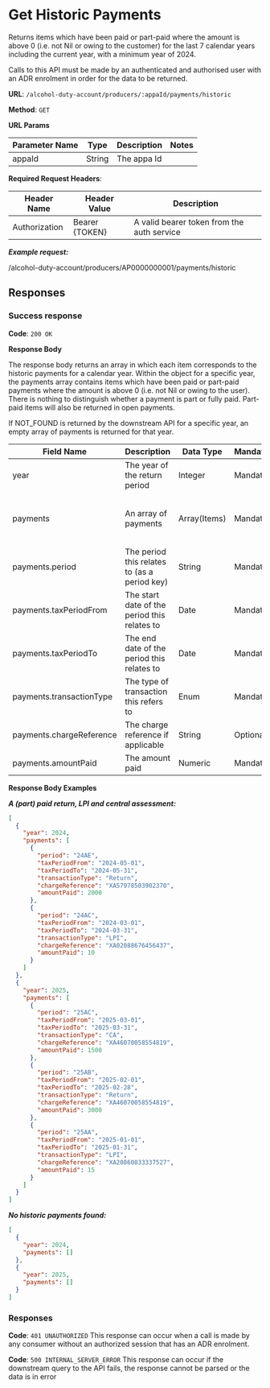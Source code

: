 # Get Historic Payments

Returns items which have been paid or part-paid where the amount is above 0 (i.e. not Nil or owing to the customer)
for the last 7 calendar years including the current year, with a minimum year of 2024.

Calls to this API must be made by an authenticated and authorised user with an ADR enrolment in order for the data to be
returned.

**URL**: `/alcohol-duty-account/producers/:appaId/payments/historic`

**Method**: `GET`

**URL Params**

| Parameter Name | Type   | Description | Notes |
|----------------|--------|-------------|-------|
| appaId         | String | The appa Id |       |

**Required Request Headers**:

| Header Name   | Header Value   | Description                                |
|---------------|----------------|--------------------------------------------|
| Authorization | Bearer {TOKEN} | A valid bearer token from the auth service |

***Example request:***

/alcohol-duty-account/producers/AP0000000001/payments/historic

## Responses

### Success response

**Code**: `200 OK`

**Response Body**

The response body returns an array in which each item corresponds to the historic payments for a calendar year.
Within the object for a specific year, the payments array contains items which have been paid or part-paid payments
where the amount is above 0 (i.e. not Nil or owing to the user). There is nothing to distinguish whether a payment is
part or fully paid. Part-paid items will also be returned in open payments.

If NOT_FOUND is returned by the downstream API for a specific year, an empty array of payments is returned for that
year.

| Field Name               | Description                                  | Data Type    | Mandatory/Optional | Notes                                         |
|--------------------------|----------------------------------------------|--------------|--------------------|-----------------------------------------------|
| year                     | The year of the return period                | Integer      | Mandatory          |                                               |
| payments                 | An array of payments                         | Array(Items) | Mandatory          | Only those paid or part paid (amountPaid > 0) |
| payments.period          | The period this relates to (as a period key) | String       | Mandatory          | YYAM (year, 'A,' month A-L)                   |
| payments.taxPeriodFrom   | The start date of the period this relates to | Date         | Mandatory          | YYYY-MM-DD                                    |
| payments.taxPeriodTo     | The end date of the period this relates to   | Date         | Mandatory          | YYYY-MM-DD                                    |
| payments.transactionType | The type of transaction this refers to       | Enum         | Mandatory          | Return, LPI, CA, CAI                          |
| payments.chargeReference | The charge reference if applicable           | String       | Optional           |                                               |
| payments.amountPaid      | The amount paid                              | Numeric      | Mandatory          |                                               |

**Response Body Examples**

***A (part) paid return, LPI and central assessment:***

```json
[
  {
    "year": 2024,
    "payments": [
      {
        "period": "24AE",
        "taxPeriodFrom": "2024-05-01",
        "taxPeriodTo": "2024-05-31",
        "transactionType": "Return",
        "chargeReference": "XA57978503902370",
        "amountPaid": 2000
      },
      {
        "period": "24AC",
        "taxPeriodFrom": "2024-03-01",
        "taxPeriodTo": "2024-03-31",
        "transactionType": "LPI",
        "chargeReference": "XA02088676456437",
        "amountPaid": 10
      }
    ]
  },
  {
    "year": 2025,
    "payments": [
      {
        "period": "25AC",
        "taxPeriodFrom": "2025-03-01",
        "taxPeriodTo": "2025-03-31",
        "transactionType": "CA",
        "chargeReference": "XA46070058554819",
        "amountPaid": 1500
      },
      {
        "period": "25AB",
        "taxPeriodFrom": "2025-02-01",
        "taxPeriodTo": "2025-02-28",
        "transactionType": "Return",
        "chargeReference": "XA46070058554819",
        "amountPaid": 3000
      },
      {
        "period": "25AA",
        "taxPeriodFrom": "2025-01-01",
        "taxPeriodTo": "2025-01-31",
        "transactionType": "LPI",
        "chargeReference": "XA20860833337527",
        "amountPaid": 15
      }
    ]
  }
]
```

***No historic payments found:***

```json
[
  {
    "year": 2024,
    "payments": []
  },
  {
    "year": 2025,
    "payments": []
  }
]
```

### Responses

**Code**: `401 UNAUTHORIZED`
This response can occur when a call is made by any consumer without an authorized session that has an ADR enrolment.

**Code**: `500 INTERNAL_SERVER_ERROR`
This response can occur if the downstream query to the API fails, the response cannot be parsed or the data is in error